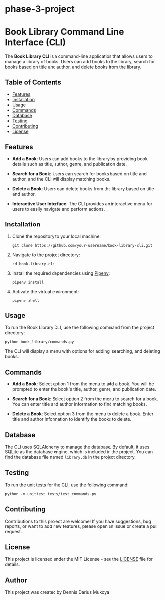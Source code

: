 # phase-3-project

# Book Library Command Line Interface (CLI)

The **Book Library CLI** is a command-line application that allows users to manage a library of books. Users can add books to the library, search for books based on title and author, and delete books from the library.

## Table of Contents
- [Features](#features)
- [Installation](#installation)
- [Usage](#usage)
- [Commands](#commands)
- [Database](#database)
- [Testing](#testing)
- [Contributing](#contributing)
- [License](#license)

## Features

- **Add a Book**: Users can add books to the library by providing book details such as title, author, genre, and publication date.

- **Search for a Book**: Users can search for books based on title and author, and the CLI will display matching books.

- **Delete a Book**: Users can delete books from the library based on title and author.

- **Interactive User Interface**: The CLI provides an interactive menu for users to easily navigate and perform actions.

## Installation

1. Clone the repository to your local machine:
   ```
   git clone https://github.com/your-username/book-library-cli.git
   ```

2. Navigate to the project directory:
   ```
   cd book-library-cli
   ```

3. Install the required dependencies using [Pipenv](https://pipenv.pypa.io/):
   ```
   pipenv install
   ```

4. Activate the virtual environment:
   ```
   pipenv shell
   ```

## Usage

To run the Book Library CLI, use the following command from the project directory:

```
python book_library/commands.py
```

The CLI will display a menu with options for adding, searching, and deleting books.

## Commands

- **Add a Book**: Select option 1 from the menu to add a book. You will be prompted to enter the book's title, author, genre, and publication date.

- **Search for a Book**: Select option 2 from the menu to search for a book. You can enter title and author information to find matching books.

- **Delete a Book**: Select option 3 from the menu to delete a book. Enter title and author information to identify the books to delete.

## Database

The CLI uses SQLAlchemy to manage the database. By default, it uses SQLite as the database engine, which is included in the project. You can find the database file named `library.db` in the project directory.

## Testing

To run the unit tests for the CLI, use the following command:

```
python -m unittest tests/test_commands.py
```

## Contributing

Contributions to this project are welcome! If you have suggestions, bug reports, or want to add new features, please open an issue or create a pull request.

## License

This project is licensed under the MIT License - see the [LICENSE](LICENSE) file for details.

## Author
This project was created by Dennis Darius Mukoya
